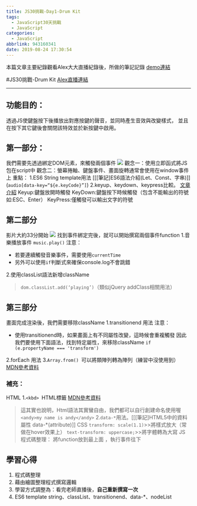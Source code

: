 ```yaml
---
title: JS30挑戰-Day1-Drum Kit
tags:
  - JavaScript30天挑戰
  - JavaScript
categories:
  - JavaScript
abbrlink: 943160341
date: 2019-08-24 17:30:54
---
```


本篇文章主要紀錄觀看Alex大大直播紀錄後，所做的筆記記錄
[demo連結](https://chun-wen.github.io/JavaScript30/01%20-%20JavaScript%20Drum%20Kit/index-chunwen.html)

<!-- more -->
#JS30挑戰-Drum Kit
[Alex直播連結](https://www.youtube.com/watch?v=f2ttaeDHzwE&list=PLEfh-m_KG4dYbxVoYDyT_fmXZHnuKg2Fq&index=1)

- - - -
## 功能目的：
透過JS使鍵盤按下後播放出對應按鍵的聲音，並同時產生音效與改變樣式，
並且在按下其它鍵後會關閉該特效並於新按鍵中啟用。

## 第一部分：
我們需要先透過綁定DOM元素，來觸發兩個事件
![](https://i.imgur.com/hOrgeY3.png)
觀念一：使用立即函式將JS包在script中
觀念二：螢幕捲軸、鍵盤事件、畫面旋轉通常會使用在window事件上
重點：
1.ES6 String template用法 [[[筆記]ES6語法介紹(Let、Const、字串)]]
(`audio[data-key=“${e.keyCode}”]`)
2.keyup、keydown、keypress比較。  [文章介紹](https://medium.com/@yitailin/%E6%AF%94%E8%BC%83-keydown-keypress-keyup-%E7%9A%84%E5%B7%AE%E7%95%B0-4e873ba17e81)
Keyup:鍵盤放開時觸發
KeyDown:鍵盤按下時候觸發（包含不能輸出的符號如:ESC、Enter）
KeyPress:僅觸發可以輸出文字的符號

## 第二部分
影片大約33分開始
![](https://i.imgur.com/sMWp0zT.png)
找到事件綁定完後，就可以開始撰寫兩個事件function
1.音樂播放事件 `music.play()`
注意：
* 若要連續觸發音樂事件，需要使用`currentTime`
* 另外可以使用`if`判斷式來確保console.log不會跳錯

2.使用classList語法新增className 
>`dom.classList.add(‘playing’)`（類似jQuery addClass相關用法）

## 第三部分
畫面完成渲染後，我們需要移除className
1.transitionend 用法
注意：
* 使用transitionend時，如果畫面上有不同屬性改變，這時候會重複觸發
因此我們要使用下面語法，找到特定屬性，來移除className
`if (e.propertyName === 'transform')`

2.forEach 用法
3.`Array.from() `可以將類陣列轉為陣列（練習中沒使用到）
[MDN參考資料](https://developer.mozilla.org/zh-TW/docs/Web/JavaScript/Reference/Global_Objects/Array/from)

### 補充：
HTML
1.`<kbd> `HTML標籤  [MDN參考資料](https://developer.mozilla.org/zh-CN/docs/Web/HTML/Element/kbd)
>這其實也說明，Html語法其實蠻自由，我們都可以自行創建命名使用喔
`<andy>my name is andy</andy>`
2.`data-*`用法。[[[筆記]HTML5中的資料屬性  data-*(attribute)]]
CSS
`transform: scale(1.1)`>>將樣式放大（常做在hover效果上）
`text-transform: uppercase;`>>將字體轉為大寫
JS
程式碼整理：
將function放到最上面 ，執行事件往下

## 學習心得
1. 程式碼整理
2. 藉由繪圖整理程式撰寫邏輯
3. 學習方式調整為：看完老師直播後，**自己重新撰寫一次**
4. ES6 template string、classList、transitionend、data-*、nodeList







